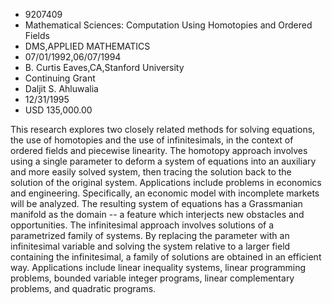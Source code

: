 
* 9207409
* Mathematical Sciences: Computation Using Homotopies and Ordered Fields
* DMS,APPLIED MATHEMATICS
* 07/01/1992,06/07/1994
* B. Curtis Eaves,CA,Stanford University
* Continuing Grant
* Daljit S. Ahluwalia
* 12/31/1995
* USD 135,000.00

This research explores two closely related methods for solving equations, the
use of homotopies and the use of infinitesimals, in the context of ordered
fields and piecewise linearity. The homotopy approach involves using a single
parameter to deform a system of equations into an auxiliary and more easily
solved system, then tracing the solution back to the solution of the original
system. Applications include problems in economics and engineering.
Specifically, an economic model with incomplete markets will be analyzed. The
resulting system of equations has a Grassmanian manifold as the domain -- a
feature which interjects new obstacles and opportunities. The infinitesimal
approach involves solutions of a parametrized family of systems. By replacing
the parameter with an infinitesimal variable and solving the system relative to
a larger field containing the infinitesimal, a family of solutions are obtained
in an efficient way. Applications include linear inequality systems, linear
programming problems, bounded variable integer programs, linear complementary
problems, and quadratic programs.
